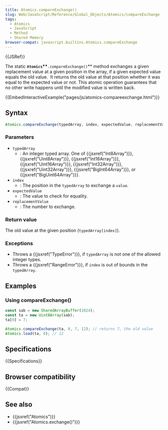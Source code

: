 ```yaml
---
title: Atomics.compareExchange()
slug: Web/JavaScript/Reference/Global_Objects/Atomics/compareExchange
tags:
  - Atomics
  - JavaScript
  - Method
  - Shared Memory
browser-compat: javascript.builtins.Atomics.compareExchange
---
```


{{JSRef}}

The static
**`Atomics`\*\***`.compareExchange()`\*\*
method exchanges a given replacement value at a given position in the array, if a given
expected value equals the old value.  It returns the old value at that position whether
it was equal to the expected value or not. This atomic operation guarantees that no
other write happens until the modified value is written back.

{{EmbedInteractiveExample("pages/js/atomics-compareexchange.html")}}

## Syntax

```js
Atomics.compareExchange(typedArray, index, expectedValue, replacementValue);
```

### Parameters

- `typedArray`
  - : An integer typed array. One of {{jsxref("Int8Array")}}, {{jsxref("Uint8Array")}},
    {{jsxref("Int16Array")}}, {{jsxref("Uint16Array")}}, {{jsxref("Int32Array")}},
    {{jsxref("Uint32Array")}}, {{jsxref("BigInt64Array")}}, or
    {{jsxref("BigUint64Array")}}.
- `index`
  - : The position in the `typedArray` to exchange a
    `value`.
- `expectedValue`
  - : The value to check for equality.
- `replacementValue`
  - : The number to exchange.

### Return value

The old value at the given position
(`typedArray[index]`).

### Exceptions

- Throws a {{jsxref("TypeError")}}, if `typedArray` is not one
  of the allowed integer types.
- Throws a {{jsxref("RangeError")}}, if `index` is out of bounds
  in the `typedArray`.

## Examples

### Using compareExchange()

```js
const sab = new SharedArrayBuffer(1024);
const ta = new Uint8Array(sab);
ta[0] = 7;

Atomics.compareExchange(ta, 0, 7, 12); // returns 7, the old value
Atomics.load(ta, 0); // 12
```

## Specifications

{{Specifications}}

## Browser compatibility

{{Compat}}

## See also

- {{jsxref("Atomics")}}
- {{jsxref("Atomics.exchange()")}}
